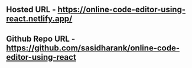 ## Hosted URL - https://online-code-editor-using-react.netlify.app/

## Github Repo URL - https://github.com/sasidharank/online-code-editor-using-react